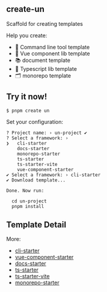## create-un

Scaffold for creating templates

Help you create: 

* 🔧 Command line tool template
* 🖖 Vue component lib template
* 📚 document template 
* 🦾 Typescript lib template
* 🗂 monorepo template

## Try it now!

```shell
$ pnpm create un
```

Set your configuration:

```shell
? Project name: › un-project ✔
? Select a framework: ›
❯   cli-starter
    docs-starter
    monorepo-starter
    ts-starter
    ts-starter-vite
    vue-component-starter
✔ Select a framework: › cli-starter
✔ Download template...

Done. Now run:

  cd un-project
  pnpm install
```

## Template Detail

More: 

* [cli-starter](./templates/cli-starter/README.md)
* [vue-component-starter](./templates/vue-component-starter/README.md)
* [docs-starter](./templates/docs-starter/README.md)
* [ts-starter](./templates/ts-starter/README.md)
* [ts-starter-vite](./templates/ts-starter-vite/README.md)
* [monorepo-starter](./templates/monorepo/README.md)
